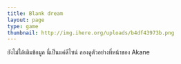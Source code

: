 ```yaml
---
title: Blank dream
layout: page
type: game
thumbnail: http://img.ihere.org/uploads/b4df43973b.png
---
```

ยังไม่ได้เติมข้อมูล นี่เป็นแค่ดีไซน์ ลองดูตัวอย่างที่หน้าของ Akane
